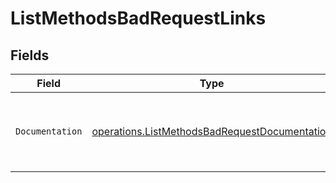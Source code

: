 # ListMethodsBadRequestLinks


## Fields

| Field                                                                                                          | Type                                                                                                           | Required                                                                                                       | Description                                                                                                    |
| -------------------------------------------------------------------------------------------------------------- | -------------------------------------------------------------------------------------------------------------- | -------------------------------------------------------------------------------------------------------------- | -------------------------------------------------------------------------------------------------------------- |
| `Documentation`                                                                                                | [operations.ListMethodsBadRequestDocumentation](../../models/operations/listmethodsbadrequestdocumentation.md) | :heavy_check_mark:                                                                                             | The URL to the generic Mollie API error handling guide.                                                        |